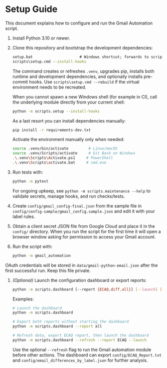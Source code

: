 # Setup Guide

This document explains how to configure and run the Gmail Automation script.

1. Install Python 3.10 or newer.
1. Clone this repository and bootstrap the development dependencies:

   ```bat
   setup.bat                     # Windows shortcut; forwards to scripts\setup.cmd
   scripts\setup.cmd --install-hooks
   ```

   The command creates or refreshes `.venv`, upgrades pip, installs both
   runtime and development dependencies, and optionally installs pre-commit
   hooks. Use `scripts\setup.cmd --rebuild` if the virtual environment needs to
   be recreated.

   When you cannot spawn a new Windows shell (for example in CI), call the
   underlying module directly from your current shell:

   ```bash
   python -m scripts.setup --install-hooks
   ```

   As a last resort you can install dependencies manually:

   ```bash
   pip install -r requirements-dev.txt
   ```

   Activate the environment manually only when needed:

   ```bash
   source .venv/bin/activate         # Linux/macOS
   source .venv/Scripts/activate     # Git Bash on Windows
   .\.venv\Scripts\Activate.ps1     # PowerShell
   .\.venv\Scripts\activate.bat     # cmd.exe
   ```

1. Run tests with:

   ```bash
   python -m pytest
   ```

   For ongoing upkeep, see `python -m scripts.maintenance --help` to
   validate secrets, manage hooks, and run checks/tests.
1. Create `config/gmail_config-final.json` from the sample file in `config/config-sample/gmail_config.sample.json` and edit it with
   your label rules.
1. Obtain a client secret JSON file from Google Cloud and place it in the
   `config/` directory. When you run the script for the first time it will open a
   browser window asking for permission to access your Gmail account.
1. Run the script with:

   ```bash
   python -m gmail_automation
   ```

OAuth credentials will be stored in `data/gmail-python-email.json` after the first
successful run. Keep this file private.

1. *(Optional)* Launch the configuration dashboard or export reports:

   ```bash
   python -m scripts.dashboard [--report {ECAQ,diff,all}] [--launch] [--refresh]
   ```

   Examples:

   ```bash
   # Launch the dashboard
   python -m scripts.dashboard

   # Export both reports without starting the dashboard
   python -m scripts.dashboard --report all

   # Refresh data, export ECAQ report, then launch the dashboard
   python -m scripts.dashboard --refresh --report ECAQ --launch
   ```

   Use the optional `--refresh` flag to run the Gmail automation module before
   other actions. The dashboard can export `config/ECAQ_Report.txt` and
   `config/email_differences_by_label.json` for further analysis.
